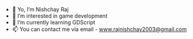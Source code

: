 - 👋 Yo, I’m Nishchay Raj
- 👀 I’m interested in game development
- 🌱 I’m currently learning GDScript
- 📫 You can contact me via email - www.rajnishchay2003@gmail.com

<!---
0pirates0/0pirates0 is a ✨ special ✨ repository because its `README.md` (this file) appears on your GitHub profile.
You can click the Preview link to take a look at your changes.
--->
